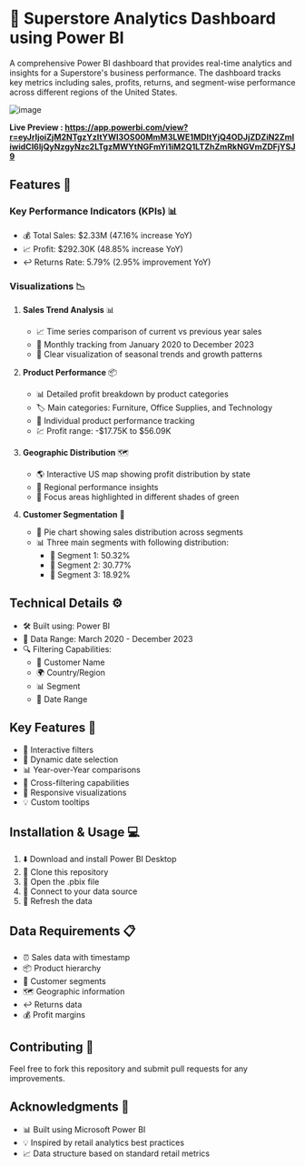 # 🏪 Superstore Analytics Dashboard using Power BI

A comprehensive Power BI dashboard that provides real-time analytics and insights for a Superstore's business performance. The dashboard tracks key metrics including sales, profits, returns, and segment-wise performance across different regions of the United States.

![image](https://github.com/user-attachments/assets/8b330eb1-e715-49d3-8db4-12d549543e42)

**Live Preview : https://app.powerbi.com/view?r=eyJrIjoiZjM2NTgzYzItYWI3OS00MmM3LWE1MDItYjQ4ODJjZDZiN2ZmIiwidCI6IjQyNzgyNzc2LTgzMWYtNGFmYi1iM2Q1LTZhZmRkNGVmZDFjYSJ9**

## Features 🌟

### Key Performance Indicators (KPIs) 📊
* 💰 Total Sales: $2.33M (47.16% increase YoY)
* 📈 Profit: $292.30K (48.85% increase YoY)
* ↩️ Returns Rate: 5.79% (2.95% improvement YoY)

### Visualizations 📉
1. **Sales Trend Analysis** 📊
   * 📈 Time series comparison of current vs previous year sales
   * 📅 Monthly tracking from January 2020 to December 2023
   * 📌 Clear visualization of seasonal trends and growth patterns

2. **Product Performance** 📦
   * 📊 Detailed profit breakdown by product categories
   * 🏷️ Main categories: Furniture, Office Supplies, and Technology
   * 📝 Individual product performance tracking
   * 💹 Profit range: -$17.75K to $56.09K

3. **Geographic Distribution** 🗺️
   * 🌎 Interactive US map showing profit distribution by state
   * 📍 Regional performance insights
   * 🎯 Focus areas highlighted in different shades of green

4. **Customer Segmentation** 👥
   * 🎯 Pie chart showing sales distribution across segments
   * 📊 Three main segments with following distribution:
      * 🥇 Segment 1: 50.32%
      * 🥈 Segment 2: 30.77%
      * 🥉 Segment 3: 18.92%

## Technical Details ⚙️
* 🛠️ Built using: Power BI
* 📅 Data Range: March 2020 - December 2023
* 🔍 Filtering Capabilities:
   * 👤 Customer Name
   * 🌍 Country/Region
   * 📊 Segment
   * 📅 Date Range

## Key Features 🔑
* 🔄 Interactive filters
* 📅 Dynamic date selection
* 📊 Year-over-Year comparisons
* 🔄 Cross-filtering capabilities
* 📱 Responsive visualizations
* 💡 Custom tooltips

## Installation & Usage 💻
1. ⬇️ Download and install Power BI Desktop
2. 📂 Clone this repository
3. 📁 Open the .pbix file
4. 🔌 Connect to your data source
5. 🔄 Refresh the data

## Data Requirements 📋
* ⏰ Sales data with timestamp
* 📦 Product hierarchy
* 👥 Customer segments
* 🗺️ Geographic information
* ↩️ Returns data
* 💰 Profit margins

## Contributing 🤝
Feel free to fork this repository and submit pull requests for any improvements.

## Acknowledgments 🙏
* 📊 Built using Microsoft Power BI
* 💡 Inspired by retail analytics best practices
* 📈 Data structure based on standard retail metrics

